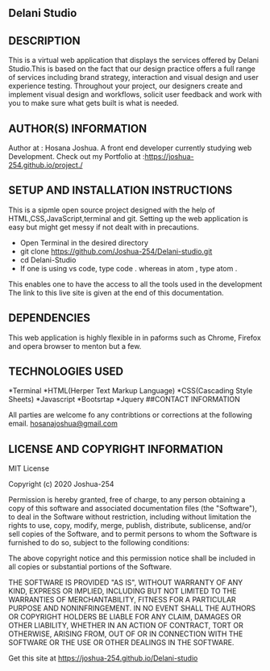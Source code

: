 ## Delani Studio

## DESCRIPTION

This is a virtual web application that displays the services offered by Delani Studio.This is based on the fact that our design practice offers a full range of services including brand strategy, interaction and visual design and user experience testing. Throughout your project, our designers create and implement visual design and workflows, solicit user feedback and work with you to make sure what gets built is what is needed.

## AUTHOR(S) INFORMATION

Author at : Hosana Joshua. A front end developer currently studying web Development. Check out my Portfolio at :https://joshua-254.github.io/project./

## SETUP AND INSTALLATION INSTRUCTIONS

This is a sipmle open source project designed with the help of HTML,CSS,JavaScript,terminal and git.
Setting up the web application is easy but might get messy if not dealt with in precautions.

* Open Terminal in the desired directory
* git clone https://github.com/Joshua-254/Delani-studio.git
* cd Delani-Studio
* If one is using vs code, type code . whereas in atom , type atom .

This enables one to have the access to all the tools used in the development 
The link to this live site is given at the end of this documentation.

## DEPENDENCIES

This web application is highly flexible in in paforms such as Chrome, Firefox and opera browser to menton but a few.

## TECHNOLOGIES USED

*Terminal
*HTML(Herper Text Markup Language)
*CSS(Cascading Style Sheets)
*Javascript
*Bootsrtap
*Jquery
##CONTACT INFORMATION

All parties are welcome fo any contribtions or corrections at the following email.
hosanajoshua@gmail.com

## LICENSE AND COPYRIGHT INFORMATION

MIT License

Copyright (c) 2020 Joshua-254

Permission is hereby granted, free of charge, to any person obtaining a copy
of this software and associated documentation files (the "Software"), to deal
in the Software without restriction, including without limitation the rights
to use, copy, modify, merge, publish, distribute, sublicense, and/or sell
copies of the Software, and to permit persons to whom the Software is
furnished to do so, subject to the following conditions:

The above copyright notice and this permission notice shall be included in all
copies or substantial portions of the Software.

THE SOFTWARE IS PROVIDED "AS IS", WITHOUT WARRANTY OF ANY KIND, EXPRESS OR
IMPLIED, INCLUDING BUT NOT LIMITED TO THE WARRANTIES OF MERCHANTABILITY,
FITNESS FOR A PARTICULAR PURPOSE AND NONINFRINGEMENT. IN NO EVENT SHALL THE
AUTHORS OR COPYRIGHT HOLDERS BE LIABLE FOR ANY CLAIM, DAMAGES OR OTHER
LIABILITY, WHETHER IN AN ACTION OF CONTRACT, TORT OR OTHERWISE, ARISING FROM,
OUT OF OR IN CONNECTION WITH THE SOFTWARE OR THE USE OR OTHER DEALINGS IN THE
SOFTWARE. 

Get this site at  https://joshua-254.github.io/Delani-studio
